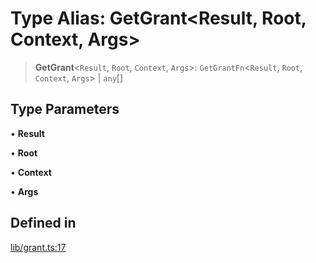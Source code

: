# Type Alias: GetGrant\<Result, Root, Context, Args\>

> **GetGrant**\<`Result`, `Root`, `Context`, `Args`\>: `GetGrantFn`\<`Result`, `Root`, `Context`, `Args`\> \| `any`[]

## Type Parameters

• **Result**

• **Root**

• **Context**

• **Args**

## Defined in

[lib/grant.ts:17](https://github.com/andreisergiu98/baeta/blob/4c16a2c8fa14b6d48e42b6a2c2893542bd64b987/packages/extension-auth/lib/grant.ts#L17)
